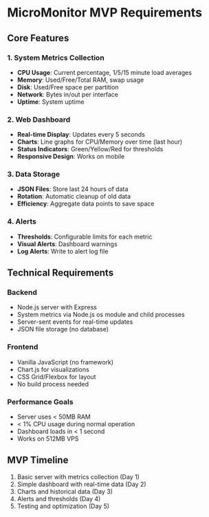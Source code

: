 # MicroMonitor MVP Requirements

## Core Features

### 1. System Metrics Collection
- **CPU Usage**: Current percentage, 1/5/15 minute load averages
- **Memory**: Used/Free/Total RAM, swap usage
- **Disk**: Used/Free space per partition
- **Network**: Bytes in/out per interface
- **Uptime**: System uptime

### 2. Web Dashboard
- **Real-time Display**: Updates every 5 seconds
- **Charts**: Line graphs for CPU/Memory over time (last hour)
- **Status Indicators**: Green/Yellow/Red for thresholds
- **Responsive Design**: Works on mobile

### 3. Data Storage
- **JSON Files**: Store last 24 hours of data
- **Rotation**: Automatic cleanup of old data
- **Efficiency**: Aggregate data points to save space

### 4. Alerts
- **Thresholds**: Configurable limits for each metric
- **Visual Alerts**: Dashboard warnings
- **Log Alerts**: Write to alert log file

## Technical Requirements

### Backend
- Node.js server with Express
- System metrics via Node.js os module and child processes
- Server-sent events for real-time updates
- JSON file storage (no database)

### Frontend
- Vanilla JavaScript (no framework)
- Chart.js for visualizations
- CSS Grid/Flexbox for layout
- No build process needed

### Performance Goals
- Server uses < 50MB RAM
- < 1% CPU usage during normal operation
- Dashboard loads in < 1 second
- Works on 512MB VPS

## MVP Timeline
1. Basic server with metrics collection (Day 1)
2. Simple dashboard with real-time data (Day 2)
3. Charts and historical data (Day 3)
4. Alerts and thresholds (Day 4)
5. Testing and optimization (Day 5)